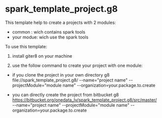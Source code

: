 # spark_template_project.g8
This template help to create a projects with 2 modules:
- common : wich contains spark tools
- your modue: wich use the spark tools 

To use this template:

1) install giter8 on your machine

2) use the follow command to create your project with one module:

- if you clone the project in your own directory
g8 file://spark_template_project.g8/  --name="project name" --projectModule="module name" --organization=your.package.to.create


- you can directly create the project from bitbucket
g8 https://bitbucket.org/onedata_lv/spark_template_project.g8/src/master/   --name="project name" --projectModule="module name" --organization=your.package.to.create